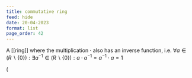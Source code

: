 ```yaml
---
title: commutative ring
feed: hide
date: 20-04-2023
format: list
page_order: 42
---
```



A [[ring]] where the multiplication $\cdot$ also has an inverse function, i.e. $\forall a\in (R\backslash\{0\}): \exists a^{-1}\in (R\backslash\{0\}): a\cdot a^{-1} = a^{-1}\cdot a = 1$


\(